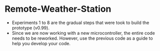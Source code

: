 # Remote-Weather-Station
- Experiments 1 to 8 are the gradual steps that were took to build the prototype (v0.99).
- Since we are now working with a new microcontroller, the entire code needs to be reworked. However, use the previous code as a guide to help you develop your code.
